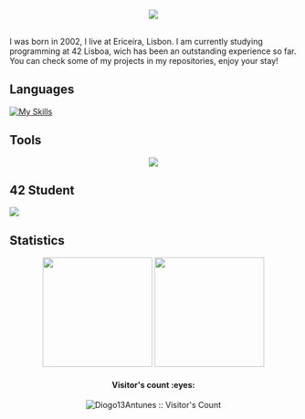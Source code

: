 <p align="center">
<br>
<img src="https://readme-typing-svg.herokuapp.com/?size=25&color=2586F7&center=true&vCenter=true&lines=My+name+is+Diogo"></a>
</p>
<br>
I was born in 2002, I live at Ericeira, Lisbon.
I am currently studying programming at 42 Lisboa, wich has been an outstanding experience so far. You can check some of my projects in my repositories, enjoy your stay!

## Languages
[![My Skills](https://skillicons.dev/icons?i=bash,c,cpp,python&theme=dark)](https://skillicons.dev)

## Tools
<p align="center">
  <a href="https://skillicons.dev">
    <img src="https://skillicons.dev/icons?i=github,discord,vscode,vim" />
  </a>
</p>

## 42 Student

![](https://badge42.vercel.app/api/v2/cl6q6x16j01550gkyytpo20fy/stats?cursusId=21&coalitionId=undefined)

## Statistics

<div align="center">
  <img height="192px" src="https://github-readme-stats.vercel.app/api/top-langs/?username=Diogo13Antunes&langs_count=3&theme=algolia"/>
  <img height="192px" src="https://github-readme-stats.vercel.app/api?username=Diogo13Antunes&show_icons=true&theme=algolia&include_all_commits=true&count_private=true"/>
</div>

<h4 align="center">Visitor's count :eyes:</h4>

<p align="center"><img src="https://profile-counter.glitch.me/{Diogo13Antunes}/count.svg" alt="Diogo13Antunes :: Visitor's Count" /></p>
